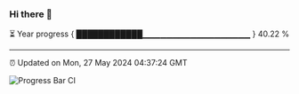 ### Hi there 👋

⏳ Year progress { ████████████▁▁▁▁▁▁▁▁▁▁▁▁▁▁▁▁▁▁ } 40.22 %

---

⏰ Updated on Mon, 27 May 2024 04:37:24 GMT

![Progress Bar CI](https://github.com/IshwaranRudhara/GIT-ACTION/workflows/Progress%20Bar%20CI/badge.svg)

